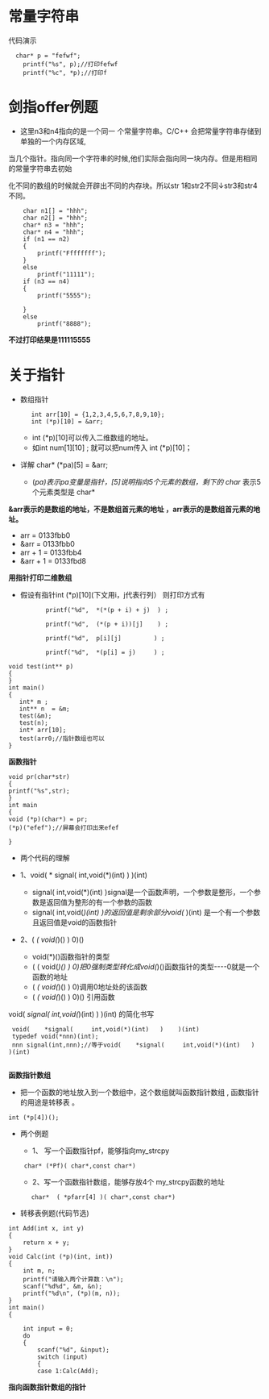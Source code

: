 
# 常量字符串
代码演示
```
  char* p = "fefwf";	
	printf("%s", p);//打印fefwf
	printf("%c", *p);//打印f
```
# 剑指offer例题
+ 这里n3和n4指向的是一个同一 个常量字符串。C/C++ 会把常量字符串存储到单独的一个内存区域,

当几个指针。指向同一个字符串的时候,他们实际会指向同一块内存。但是用相同的常量字符串去初始

化不同的数组的时候就会开辟出不同的内存块。所以str 1和str2不同↓str3和str4不同。
```
	char n1[] = "hhh";
	char n2[] = "hhh";
	char* n3 = "hhh";
	char* n4 = "hhh";  
	if (n1 == n2)
	{
		printf("Ffffffff");
	}
	else
		printf("11111");
	if (n3 == n4)
	{
		printf("5555");

	}
	else
		printf("8888");
```
**不过打印结果是111115555**

# 关于指针
+ 数组指针
     ```
        int arr[10] = {1,2,3,4,5,6,7,8,9,10};
        int (*p)[10] = &arr;
     ```
     +  int (*p)[10]可以传入二维数组的地址。
     + 如int num[1][10] ; 就可以把num传入 int (*p)[10]；

+ 详解
     char* (*pa)[5] = &arr;
     + (*pa)表示pa变量是指针，[5]说明指向5个元素的数组，剩下的   char* 表示5个元素类型是   char* 
     
**&arr表示的是数组的地址，不是数组首元素的地址  ，arr表示的是数组首元素的地址。**
+ arr  = 0133fbb0
+ &arr = 0133fbb0
+ arr +  1  = 0133fbb4
+ &arr + 1  = 0133fbd8

**用指针打印二维数组**
+  假设有指针int (*p)[10](下文用i，j代表行列）
   则打印方式有
   
              printf("%d",  *(*(p + i) + j)  ) ;
   
              printf("%d",  (*(p + i))[j]    ) ;
	      
	          printf("%d",  p[i][j]         ) ;
	      
	          printf("%d",  *(p[i] = j)     ) ;
		  
```
void test(int** p)
{
}
int main()
{
   int* m ;
   int** n  = &m;
   test(&m);
   test(n);
   int* arr[10];
   test(arr0;//指针数组也可以
}

```
**函数指针**
```
void pr(char*str)
{
printf("%s",str);
}
int main
{
void (*p)(char*) = pr;
(*p)("efef");//屏幕会打印出来efef

}
```

+ 两个代码的理解
 + 1、void(    * signal(     int,void(*)(int)   )    )(int)
    + signal(     int,void(*)(int)   )signal是一个函数声明，一个参数是整形，一个参数是返回值为整形的有一个参数的函数
    + signal(     int,void(*)(int)   )的返回值是剩余部分void(*       )(int)  是一个有一个参数且返回值是void的函数指针
 
 + 2、(   *(        void(*)()   )     0)()
    +   void(*)()函数指针的类型
    +   (   (        void(*)()   )     0)把0强制类型转化成void(*)()函数指针的类型----0就是一个函数的地址
    +   (   *(        void(*)()   )     0)调用0地址处的该函数
    +   (   *(        void(*)()   )     0)() 引用函数

void(    *signal(     int,void(*)(int)   )    )(int)   的简化书写
```
 void(    *signal(     int,void(*)(int)   )    )(int)
 typedef void(*nnn)(int);
 nnn signal(int,nnn);//等于void(    *signal(     int,void(*)(int)   )    )(int)
 
```

**函数指针数组**
+ 把一个函数的地址放入到一个数组中，这个数组就叫函数指针数组    ,   函数指针的用途是转移表    。

```
int (*p[4])();
```


+ 两个例题

  - 1、 写一个函数指针pf，能够指向my_strcpy
   
   ```
    char* (*Pf)( char*,const char*)
   
   ```
  - 2、写一个函数指针数组，能够存放4个 my_strcpy函数的地址
   
   ```
      char*  ( *pfarr[4] )( char*,const char*)
   ```

+ 转移表例题(代码节选)
```
int Add(int x, int y)
{
	return x + y;
}
void Calc(int (*p)(int, int))
{
	int m, n;
	printf("请输入两个计算数：\n");
	scanf("%d%d", &m, &n);
	printf("%d\n", (*p)(m, n));
}
int main()
{

	int input = 0;
	do
	{
		scanf("%d", &input);
		switch (input)
		{
		case 1:Calc(Add);
```

**指向函数指针数组的指针**
